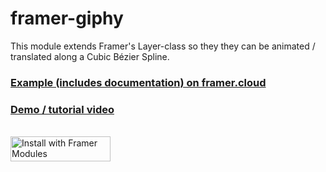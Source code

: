 # framer-giphy

This module extends Framer's Layer-class so they they can be animated / translated along a Cubic Bézier Spline.
<br />

### [Example (includes documentation) on framer.cloud](https://framer.cloud/IXlQU/)
### [Demo / tutorial video](https://gfycat.com/gifs/detail/GrimyGreedyHypacrosaurus)

<br />

<a href='https://open.framermodules.com/animateOnSpline>'>
    <img alt='Install with Framer Modules'
    src='https://www.framermodules.com/assets/badge@2x.png' width='160' height='40' />
</a>


